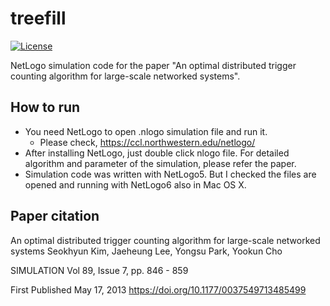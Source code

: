 # treefill
[![License](https://img.shields.io/badge/license-MIT-yellow.svg)](treefill/LICENSE)

NetLogo simulation code for the paper "An optimal distributed trigger counting algorithm for large-scale networked systems".

## How to run
* You need NetLogo to open .nlogo simulation file and run it.
  * Please check, https://ccl.northwestern.edu/netlogo/
* After installing NetLogo, just double click nlogo file. For detailed algorithm and parameter of the simulation, please refer the paper.
* Simulation code was written with NetLogo5. But I checked the files are opened and running with NetLogo6 also in Mac OS X. 

## Paper citation
An optimal distributed trigger counting algorithm for large-scale networked systems	
Seokhyun Kim, Jaeheung Lee, Yongsu Park, Yookun Cho

SIMULATION 
Vol 89, Issue 7, pp. 846 - 859

First Published May 17, 2013
https://doi.org/10.1177/0037549713485499

